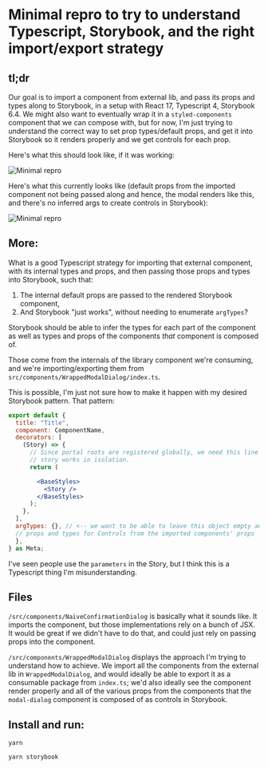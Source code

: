 # Minimal repro to try to understand Typescript, Storybook, and the right import/export strategy

## tl;dr

Our goal is to import a component from external lib, and pass its props and types along to Storybook, in a setup with React 17, Typescript 4, Storybook 6.4. We might also want to eventually wrap it in a `styled-components` component that we can compose with, but for now, I'm just trying to understand the correct way to set prop types/default props, and get it into Storybook so it renders properly and we get controls for each prop.

Here's what this should look like, if it was working:

![Minimal repro](https://media.giphy.com/media/G6wwwZFYKjwnKvncNu/giphy.gif)

Here's what this currently looks like (default props from the imported component not being passed along and hence, the modal renders like this, and there's no inferred args to create controls in Storybook):

![Minimal repro](https://media.giphy.com/media/vAmVAKVZJXvrXx3sxV/giphy.gif)

## More:

What is a good Typescript strategy for importing that external component, with its internal types and props, and then passing those props and types into Storybook, such that:

1. The internal default props are passed to the rendered Storybook component,
2. And Storybook "just works", without needing to enumerate `argTypes`?

Storybook should be able to infer the types for each part of the component as well as types and props of the components _that_ component is composed of.

Those come from the internals of the library component we're consuming, and we're importing/exporting them from `src/components/WrappedModalDialog/index.ts`.

This is possible, I'm just not sure how to make it happen with my desired Storybook pattern.
That pattern:

```jsx
export default {
  title: "Title",
  component: ComponentName,
  decorators: [
    (Story) => {
      // Since portal roots are registered globally, we need this line so that each storybook
      // story works in isolation.
      return (

        <BaseStyles>
          <Story />
        </BaseStyles>
      );
    },
  ],
  argTypes: {}, // <-- we want to be able to leave this object empty and let Storybook infer
  // props and types for Controls from the imported components' props
  },
} as Meta;
```

I've seen people use the `parameters` in the Story, but I think this is a Typescript thing I'm misunderstanding.

## Files

`/src/components/NaiveConfirmationDialog` is basically what it sounds like. It imports the component, but those implementations rely on a bunch of JSX. It would be great if we didn't have to do that, and could just rely on passing props into the component.

`/src/components/WrappedModalDialog` displays the approach I'm trying to understand how to achieve. We import all the components from the external lib in `WrappedModalDialog`, and would ideally be able to export it as a consumable package from `index.ts`; we'd also ideally see the component render properly and all of the various props from the components that the `modal-dialog` component is composed of as controls in Storybook.

## Install and run:

`yarn`

`yarn storybook`
